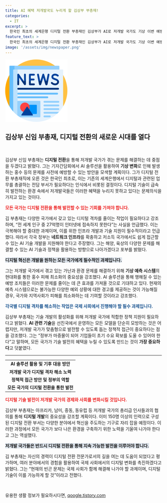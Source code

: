 ```yaml
---
title: AI 혜택 저개발국도 누리게 할 김상부 부총재!
categories:
  - IT
excerpt: >
  한국인 최초의 세계은행 디지털 전환 부총재인 김상부가 AI로 저개발 국가도 기상 이변 예방 가능을 강조하며 취임 기자간담회를 열었다. 디지털 격차 해소와 혁신을 통한 빈곤 퇴치에 나설 예정. 클릭하여 그의 비전을 확인해보세요!
feature_text: >
  한국인 최초의 세계은행 디지털 전환 부총재인 김상부가 AI로 저개발 국가도 기상 이변 예방 가능을 강조하며 취임 기자간담회를 열었다. 디지털 격차 해소와 혁신을 통한 빈곤 퇴치에 나설 예정. 클릭하여 그의 비전을 확인해보세요!
image: '/assets/img/newspaper.png'
---
```


<p><img src="/assets/img/newspaper.png" alt="kimp 속보" /></p>

<h2 data-ke-size="size26">김상부 신임 부총재, 디지털 전환의 새로운 시대를 열다</h2>

<p data-ke-size="size16">&nbsp;</p>

<p>김상부 신임 부총재는 <strong>디지털 전환</strong>을 통해 저개발 국가가 겪는 문제를 해결하는 데 중점을 두겠다고 밝혔다. 그는 기자간담회에서 AI 솔루션을 활용하여 <strong>기상 변화</strong>로 인해 발생하는 홍수 등의 문제를 사전에 예방할 수 있는 방안을 모색할 계획이다. 그가 디지털 전환 부총재직에 오른 것은 한국인 최초로, 이는 기존의 세계은행에서 디지털과 관련된 업무를 총괄하는 전담 부서가 필요하다는 인식에서 비롯된 결정이다. 디지털 기술이 급속히 발전하는 환경 속에서 저개발국들은 이러한 혜택을 누리지 못하고 있다는 문제의식을 가지고 있는 것이다.</p>

<p><b><span style="color: #ee2323;">모든 국가는 디지털 전환을 통해 발전할 수 있는 기회를 가져야 합니다.</span></b></p>

<p>김 부총재는 다양한 국가에서 갖고 있는 디지털 격차를 줄이는 작업이 필요하다고 강조하며, “전 세계 인구 중 27억명이 인터넷에 접속하지 못한다”는 사실을 언급했다. 이는 극복해야 할 중대한 과제이며, 이를 위한 인프라 개발과 기술 지원이 필수적이라고 언급했다. 따라서 각국 정부는 <strong>네트워크 인프라</strong>를 확충하고 저소득 국가에서도 쉽게 접근할 수 있는 AI 기술 개발을 지원해야 한다고 주장했다. 그는 해양, 육상의 다양한 문제를 해결할 수 있는 AI 기술과 정책을 활용하는 방향으로 나아가겠다고 포부를 밝혔다.</p>

<p><b><span style="background-color: #21538527;">디지털 혁신은 개발을 원하는 모든 국가에게 필수적인 과제입니다.</span></b></p>

<p>그는 저개발 국가에서 겪고 있는 가난과 환경 문제를 해결하기 위해 <strong>기상 예측 시스템</strong>의 현대화를 통한 홍수 피해 최소화의 중요성을 강조했다. AI 솔루션을 통해 행해질 수 있는 예방 조치들은 이러한 문제를 줄이는 데 큰 효과를 가져올 것으로 기대하고 있다. 현재의 예측 시스템으로는 불가능한 다양한 예외 상황에 대한 경고를 제공하는 것이 가능해질 경우, 국가와 지역사회가 피해를 최소화하는 데 기여할 것이라고 강조했다.</p>

<p><b><span style="color: #1a5490;">각국별 디지털 격차를 해소하는 작업은 국제 사회에서 진행해야 할 필수 과제입니다.</span></b></p>

<p>김상부 부총재는 기술 개발의 활성화를 위해 저개발 국가에 적합한 정책 지원이 필요하다고 밝혔다. <strong>AI 관련 기술</strong>을 선진국에서 운영하는 모든 모델을 단순히 모방하는 것은 어렵지만, 저개발 국가가 맞춤형으로 발전할 수 있도록 돕는 정책적 접근이 중요하다는 점을 강조했다. 그는 “정부가 마중물이 되어 기업들이 초기 수요 확보를 도울 수 있어야 한다”고 말하며, 모든 국가가 기술 발전의 혜택을 누릴 수 있도록 만드는 것이 <strong>가장 중요하다</strong>고 덧붙였다.</p>

<hr>

<table style="width: 100%;">
    <tr>
        <td style="text-align: center; height: 17px;"><b>AI 솔루션 활용 및 기후 대응 방안</b></td>
    </tr>
    <tr>
        <td style="text-align: center; height: 17px;"><b>저개발 국가 디지털 격차 해소 노력</b></td>
    </tr>
    <tr>
        <td style="text-align: center; height: 17px;"><b>정책적 접근 방안 및 정부의 역할</b></td>
    </tr>
    <tr>
        <td style="text-align: center; height: 17px;"><b>모든 국가의 디지털 전환을 통한 발전</b></td>
    </tr>
</table>

<p><b><span style="color: #ee2323;">디지털 기술 발전이 저개발 국가의 경제와 사회를 변화시킬 것입니다.</span></b></p>

<p>김상부 부총재는 아프리카, 남미, 중동, 동유럽 등 저개발 국가의 총리급 인사들과의 협의를 통해 <strong>디지털 개발</strong>의 중요성을 강조할 계획이다. 이미 150명 이상의 인력으로 구성된 디지털 전환 부서는 다양한 분야에서 혁신을 주도하는 기구로 자리 잡을 예정이다. 이러한 과정에서 모든 국가가 보다 나은 환경을 구축하기 위한 노력을 기울여 나가야 한다고 그는 역설했다.</p>

<p><b><span style="background-color: #21538527;">저개발 국가들은 반드시 디지털 전환을 통해 지속 가능한 발전을 이루어야 합니다.</span></b></p>

<p>김 부총재는 자신의 경력이 디지털 전환 전문가로서의 길을 여는 데 도움이 되었다고 평가하며, 여러 분야에서의 경험을 활용하여 국제 사회에서의 디지털 변화를 촉진하겠다고 밝혔다. 그는 “현재의 빈곤 문제는 국제 사회가 함께 해결해 나가야 할 과제이며, 디지털 기술이 이를 가능하게 할 것”이라고 전했다.</p>

<p data-ke-size="size16">&nbsp;</p>
유용한 생활 정보가 필요하시다면, <a href="https://qoogle.tistory.com" rel="dofollow">qoogle.tistory.com</a>


